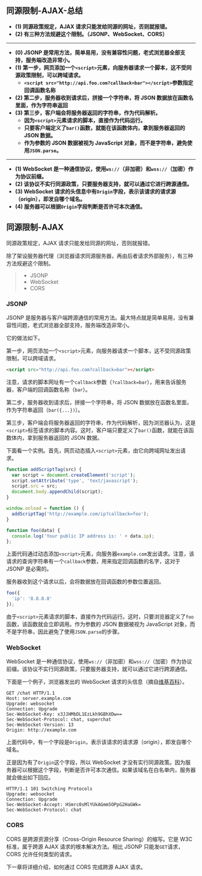 ## 同源限制-AJAX-总结

- **(1) 同源政策规定，AJAX 请求只能发给同源的网址，否则就报错。**
- **(2) 有三种方法规避这个限制。（JSONP、WebSocket、CORS）**

---

- **(0) JSONP 是常用方法，简单易用，没有兼容性问题，老式浏览器全部支持，服务端改造非常小。**
- **(1) 第一步，网页添加一个`<script>`元素，向服务器请求一个脚本，这不受同源政策限制，可以跨域请求。**
  - **`<script src="http://api.foo.com?callback=bar"></script>`参数指定回调函数名称**
- **(2) 第二步，服务器收到请求后，拼接一个字符串，将 JSON 数据放在函数名里面，作为字符串返回**
- **(3) 第三步，客户端会将服务器返回的字符串，作为代码解析。**
  - **因为`<script>`元素请求的脚本，直接作为代码运行。**
  - **只要客户端定义了`bar()`函数，就能在该函数体内，拿到服务器返回的 JSON 数据。**
  - **作为参数的 JSON 数据被视为 JavaScript 对象，而不是字符串，避免使用`JSON.parse`。**

---

- **(1) WebSocket 是一种通信协议，使用`ws://`（非加密）和`wss://`（加密）作为协议前缀。**
- **(2) 该协议不实行同源政策，只要服务器支持，就可以通过它进行跨源通信。**
- **(3) WebSocket 请求的头信息中有`Origin`字段，表示该请求的请求源（origin），即发自哪个域名。**
- **(4) 服务器可以根据`Origin`字段判断是否许可本次通信。**

## 同源限制-AJAX

同源政策规定，AJAX 请求只能发给同源的网址，否则就报错。

除了架设服务器代理（浏览器请求同源服务器，再由后者请求外部服务），有三种方法规避这个限制。

> - JSONP
> - WebSocket
> - CORS

### JSONP

JSONP 是服务器与客户端跨源通信的常用方法。最大特点就是简单易用，没有兼容性问题，老式浏览器全部支持，服务端改造非常小。

它的做法如下。

第一步，网页添加一个`<script>`元素，向服务器请求一个脚本，这不受同源政策限制，可以跨域请求。

```html
<script src="http://api.foo.com?callback=bar"></script>
```

注意，请求的脚本网址有一个`callback`参数（`?callback=bar`），用来告诉服务器，客户端的回调函数名称（`bar`）。

第二步，服务器收到请求后，拼接一个字符串，将 JSON 数据放在函数名里面，作为字符串返回（`bar({...})`）。

第三步，客户端会将服务器返回的字符串，作为代码解析，因为浏览器认为，这是`<script>`标签请求的脚本内容。这时，客户端只要定义了`bar()`函数，就能在该函数体内，拿到服务器返回的 JSON 数据。

下面看一个实例。首先，网页动态插入`<script>`元素，由它向跨域网址发出请求。

```javascript
function addScriptTag(src) {
  var script = document.createElement('script');
  script.setAttribute('type', 'text/javascript');
  script.src = src;
  document.body.appendChild(script);
}

window.onload = function () {
  addScriptTag('http://example.com/ip?callback=foo');
}

function foo(data) {
  console.log('Your public IP address is: ' + data.ip);
};
```

上面代码通过动态添加`<script>`元素，向服务器`example.com`发出请求。注意，该请求的查询字符串有一个`callback`参数，用来指定回调函数的名字，这对于 JSONP 是必需的。

服务器收到这个请求以后，会将数据放在回调函数的参数位置返回。

```javascript
foo({
  'ip': '8.8.8.8'
});
```

由于`<script>`元素请求的脚本，直接作为代码运行。这时，只要浏览器定义了`foo`函数，该函数就会立即调用。作为参数的 JSON 数据被视为 JavaScript 对象，而不是字符串，因此避免了使用`JSON.parse`的步骤。

### WebSocket

WebSocket 是一种通信协议，使用`ws://`（非加密）和`wss://`（加密）作为协议前缀。该协议不实行同源政策，只要服务器支持，就可以通过它进行跨源通信。

下面是一个例子，浏览器发出的 WebSocket 请求的头信息（摘自[维基百科](https://en.wikipedia.org/wiki/WebSocket)）。

```http
GET /chat HTTP/1.1
Host: server.example.com
Upgrade: websocket
Connection: Upgrade
Sec-WebSocket-Key: x3JJHMbDL1EzLkh9GBhXDw==
Sec-WebSocket-Protocol: chat, superchat
Sec-WebSocket-Version: 13
Origin: http://example.com
```

上面代码中，有一个字段是`Origin`，表示该请求的请求源（origin），即发自哪个域名。

正是因为有了`Origin`这个字段，所以 WebSocket 才没有实行同源政策。因为服务器可以根据这个字段，判断是否许可本次通信。如果该域名在白名单内，服务器就会做出如下回应。

```http
HTTP/1.1 101 Switching Protocols
Upgrade: websocket
Connection: Upgrade
Sec-WebSocket-Accept: HSmrc0sMlYUkAGmm5OPpG2HaGWk=
Sec-WebSocket-Protocol: chat
```

### CORS

CORS 是跨源资源分享（Cross-Origin Resource Sharing）的缩写。它是 W3C 标准，属于跨源 AJAX 请求的根本解决方法。相比 JSONP 只能发`GET`请求，CORS 允许任何类型的请求。

下一章将详细介绍，如何通过 CORS 完成跨源 AJAX 请求。
